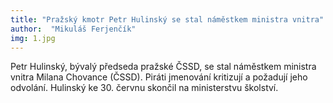 ```yaml
---
title: "Pražský kmotr Petr Hulinský se stal náměstkem ministra vnitra"
author:  "Mikuláš Ferjenčík"
img: 1.jpg
---
```


Petr Hulinský, bývalý předseda pražské ČSSD, se stal náměstkem ministra vnitra Milana Chovance (ČSSD). Piráti jmenování kritizují a požadují jeho odvolání. Hulinský ke 30. červnu skončil na ministerstvu školství.
